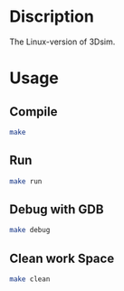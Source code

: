 # Discription
The Linux-version of 3Dsim.

# 

# Usage

## Compile

```bash
make
```

## Run

```bash
make run
```

## Debug with GDB

```bash
make debug
```

## Clean work Space

```bash
make clean
```